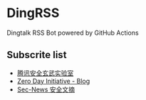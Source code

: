 # DingRSS
Dingtalk RSS Bot powered by GitHub Actions

## Subscrite list

- [腾讯安全玄武实验室](https://xlab.tencent.com/cn/feed/)
- [Zero Day Initiative - Blog](https://www.zerodayinitiative.com/blog/?format=rss)
- [Sec-News 安全文摘](https://wiki.ioin.in/atom)
